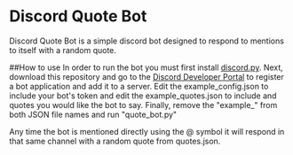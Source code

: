 # Discord Quote Bot
Discord Quote Bot is a simple discord bot designed to respond to mentions to itself with a random quote.

##How to use
In order to run the bot you must first install [discord.py](https://discordpy.readthedocs.io/en/latest/#). Next, download this repository and go to the [Discord Developer Portal](https://discordapp.com/developers/docs/intro) to register a bot application and add it to a server. Edit the example_config.json to include your bot's token and edit the example_quotes.json to include and quotes you would like the bot to say. Finally, remove the "example_" from both JSON file names and run "quote_bot.py" 

Any time the bot is mentioned directly using the @ symbol it will respond in that same channel with a random quote from quotes.json.